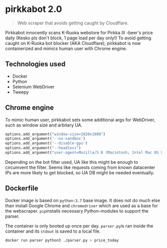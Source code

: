 # pirkkabot 2.0
> Web scraper that avoids getting caught by Cloudflare.

Pirkkabot innocently scans K-Ruoka webstore for Pirkka III -beer's price daily (Kesko pls don't block, 1 page load per day only!) To avoid getting caught on K-Ruoka bot blocker (AKA Cloudflare), pirkkabot is now containerized and mimics human user with Chrome engine. 

## Technologies used

- Docker
- Python
- Selenium WebDriver
- Tweepy

## Chrome engine

To mimic human user, pirkkabot sets some additional args for WebDriver, such as window size and arbitary UA.

```python
options.add_argument("window-size=1920x1080")
options.add_argument('--no-sandbox')
options.add_argument('--disable-gpu')
options.add_argument("--headless")
options.add_argument("user-agent=Mozilla/5.0 (Macintosh; Intel Mac OS X 10_14_2) AppleWebKit/537.36 (KHTML, like Gecko) Chrome/75.0.3770.100 Safari/537.36")

```

Depending on the bot filter used, UA like this might be enough to circumvent the filter. Seems like requests coming from known datacenter IPs are more likely to get blocked, so UA DB might be needed eventually.

## Dockerfile

Docker image is based on ``python:3.7`` base image. It does not do much else than install Google Chrome and ``chromedriver`` which are used as a base for the webscraper. ``pip``installs necessary Python-modules to support the parser. 

The container is only booted up once per day. ``parser.py``is ran inside the container and its ``stdout`` is saved to a local file. 

```bash 
docker run parser python3 ./parser.py > price_today
```
